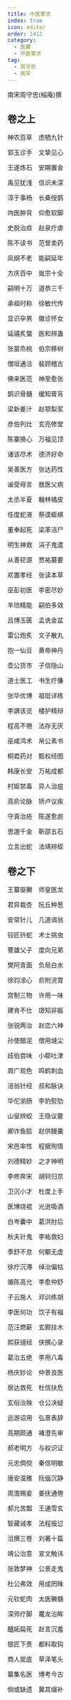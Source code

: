 ```yaml
---
title: 中医蒙求
index: true
icon: editor
order: 1412
category:
  - 医藏
  - 中医蒙求
tag:
  - 周守忠
  - 南宋
---
```


南宋周守忠(榕庵)撰  

## 卷之上  

神农百草　虑牺九针  

郭玉诊手　文挚见心  

王遂炼石　安期置金  

禹见犹浅　信识未深  

淳于事杨　长桑授鹊  

竘医肿背　仰愈软脚  

史脱治疸　赵泉疗虐  

陈不读书　范曾卖药  

凤纲不老　能嗣延年  

方庆百中　胤宗十全  

嗣明十万　道恭三千  

承祖时称　徐敏代传  

显识孕男　徽诊怀女  

延禧炙螫　医和辨蛊  

张苗烝桃　伯宗移树  

僧垣通洽　裴顾稽古  

佛来医范　神至愈张  

鹊识骨髓　缓知膏肓  

梁新姜汁　赵鄂梨浆  

彦伯列灶　玄亮修堂  

陈寨换心　万福见顶  

诸该尽术　德济好命  

吴善医方　张达药性  

谧受母言　敖医父病  

太丞半夏　翰林橘皮  

任度蛇液　蔡谟蟛蜞  

董奉起死　梁革活尸  

明生神救　涓子鬼遣  

从善铓源　贾祐纂要  

欢置孝经　张读本草  

巫彭初医　李密尽妙  

羊欣精能　嗣伯多效  

吕博玉匮　孟诜金盆  

雷公炮炙　文子散丸  

抱一仙豆　黄帝神丹  

壶公货市　子信隐山  

道士医工　书生疗傔  

张华优博　祖珽详练  

李譔该览　楼护精辩  

程高不倦　法存无厌  

巫咸鸿术　帛公素书  

桐君药对　甄权经图  

韩康长安　万祐成都  

村妪禁毒　异人治疽  

高俞论脉　矫卢议疾  

守真治疮　陈遂愈疬  

思邈千金　靳邵五石  

立言出蛇　法靖辨蛭  

## 卷之下  

王纂驱獭　师皇医龙  

君异栽杏　阮丘种葱  

安常针儿　几道谒翁  

铰匠钤蛇　术士挑虫  

謇雄父子　度向兄弟  

樊阿青面　负局白水  

徐钧涂心　俞附浣胃  

宫制三物　许用一味  

建肯不仕　璟知非娠  

张锐两治　赵峦六神  

孙使醋泥　僧用塳尘  

歧伯尝味　小郗吐津  

周广观色　鸣鹤刺血  

涪翁针经　叔和脉诀  

华佗湔肠　李豹熨肋  

山叟辨蛟　王隐议鳖  

卿诈鱼脍　赵供鳗羹  

宋邑率性　程据徇情  

刘德精妙　之才神明  

李修奔宋　胡轲归京  

卫沉小才　杜度上手  

医博烧裩　光逊吸酒  

白岑囊中　葛洪肘后  

秋夫针鬼　李祐救妇  

季舒不怠　何颙无虚  

徐疗沉滞　绰治偏枯  

循陈高允　李愈仲舒  

子云施人　邓训练胡  

李医何功　饮子有福  

范汪燃薪　玄颢拄木  

熙获镜经　侠撰心录  

葛治五绝　李用八毒  

杨庆妙论　仲景良医  

居达救死　杜信扶危  

玄俗治殃　仓公决疑  

远游诏用　弘景表辞  

高期颇通　褚澄先审  

郝老明方　与权识证  

元忠倜傥　秦信明敏  

唐安温雅　阮偘沉静  

周澹赐妾　姜抚通倦  

郝允苦瓢　王通雪玄  

智藏诫孝　法程报愆  

洽撰三卷　刘著十篇  

靖公治意　宣文触讳  

张敦梦神　公景走鬼  

杜公弗效　用成罔昧  

元钦蛇肉　太医獭髓  

深师疗脚　鼍龙治眸  

醠妬扁死　赵言沉羞  

银匠下责　都料取钩  

商人罂底　草泽笔头  

纂集名医　博考今古  

倘或缺遗　冀其缀补  
